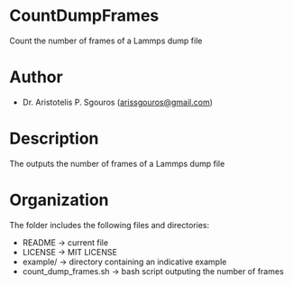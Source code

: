 # CountDumpFrames
Count the number of frames of a Lammps dump file

# Author
- Dr. Aristotelis P. Sgouros (arissgouros@gmail.com)

# Description
The outputs the number of frames of a Lammps dump file

# Organization
The folder includes the following files and directories:
 - README               -> current file
 - LICENSE              -> MIT LICENSE
 - example/             -> directory containing an indicative example
 - count_dump_frames.sh -> bash script outputing the number of frames
